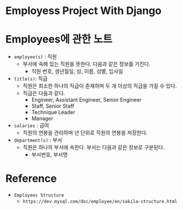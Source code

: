 # Employess Project With Django

# Employees에 관한 노트

- `employee(s)` : 직원
    - 부서에 속해 있는 직원을 뜻한다. 다음과 같은 정보를 가진다.
        - 직원 번호, 생년월일, 성, 이름, 성별, 입사일
- `title(s)`: 직급
    - 직원은 최소한 하나의 직급이 존재하며 두 개 이상의 직급을 가질 수 있다.
    - 직급은 다음과 같다.
        - Engineer, Assistant Engineer, Senior Engineer
        - Staff, Senior Staff
        - Technique Leader
        - Manager
- `salaries` : 급여
    - 직원의 연봉을 관리하며 년 단위로 직원의 연봉을 저장한다.
- `department(s)` : 부서
    - 직원은 하나의 부서에 속한다. 부서는 다음과 같은 정보로 구분된다.
        - 부서번호, 부서명

# Reference

- `Employees Structure`
    - `https://dev.mysql.com/doc/employee/en/sakila-structure.html` 